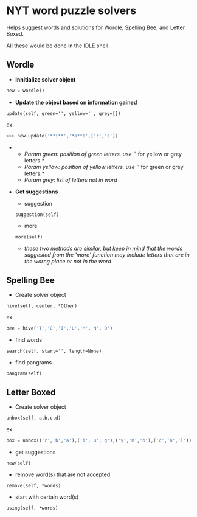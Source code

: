 # NYT word puzzle solvers
Helps suggest words and solutions for Wordle, Spelling Bee, and Letter Boxed.

All these would be done in the IDLE shell

## Wordle

- **Innitialize solver object**
``` python
new = wordle()
```
- **Update the object based on information gained**
```
update(self, green='', yellow='', grey=[])
```
ex.
```python
>>> new.update('**i**','*a**e',['r','s'])
```
-
  - *Param green: position of green letters. use '*' for yellow or grey letters.*
  - *Param yellow: position of yellow letters. use '*' for green or grey letters.*
  - *Param grey: list of letters not in word*
  
- **Get suggestions**
  - suggestion
  ```
  suggestion(self)
  ```
  
  - more
  ```
  more(self)
  ```
  
  - *these two methods are similar, but keep in mind that the words suggested from the 'more' function may include letters that are in the worng place or not in the word*

## Spelling Bee

- Create solver object
```
hive(self, center, *Other)
```
ex.
```python
bee = hive('T','C','I','L','M','N','O')
```

- find words
```
search(self, start='', length=None)
```

- find pangrams
```
pangram(self)
```



## Letter Boxed

- Create solver object
```
unbox(self, a,b,c,d)
```
ex.
```python
box = unbox(('r','b','a'),('i','u','g'),('y','m','o'),('c','n','l'))
```

- get suggestions
```
new(self)
```

- remove word(s) that are not accepted
```
remove(self, *words)
```

- start with certain word(s)
```
using(self, *words)
```
